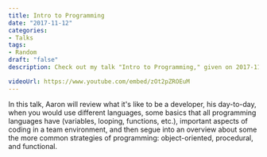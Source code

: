 ```yaml
---
title: Intro to Programming
date: "2017-11-12"
categories:
- Talks
tags:
- Random
draft: "false"
description: Check out my talk "Intro to Programming," given on 2017-11-12.

videoUrl: https://www.youtube.com/embed/zOt2pZROEuM
---
```

In this talk, Aaron will review what it's like to be a developer, his
day-to-day, when you would use different languages, some basics that all
programming languages have (variables, looping, functions, etc.), important
aspects of coding in a team environment, and then segue into an overview about
some the more common strategies of programming: object-oriented, procedural,
and functional.
